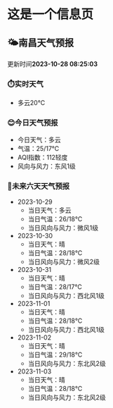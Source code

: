 # 这是一个信息页 
## 🌤️**南昌**天气预报
更新时间**2023-10-28 08:25:03**
### ⏱️实时天气
- 多云20℃
### 😊今日天气预报
- 今日天气：多云
- 气温：25/17℃
- AQI指数：112轻度
- 风向与风力：东风1级
### 🤩未来六天天气预报
- 2023-10-29
  - 当日天气：多云
  - 当日气温：26/18℃
  - 当日风向与风力：微风1级
- 2023-10-30
  - 当日天气：晴
  - 当日气温：28/18℃
  - 当日风向与风力：微风2级
- 2023-10-31
  - 当日天气：晴
  - 当日气温：28/17℃
  - 当日风向与风力：西北风1级
- 2023-11-01
  - 当日天气：晴
  - 当日气温：28/18℃
  - 当日风向与风力：西北风1级
- 2023-11-02
  - 当日天气：晴
  - 当日气温：29/18℃
  - 当日风向与风力：东北风2级
- 2023-11-03
  - 当日天气：晴
  - 当日气温：28/18℃
  - 当日风向与风力：东北风2级


